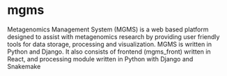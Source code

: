 # mgms
Metagenomics Management System (MGMS) is a web based platform designed to assist with metagenomics research by providing user friendly tools for data storage, processing and visualization.
MGMS is written in Python and Django. It also consists of frontend (mgms_front) written in React, and processing module written in Python with Django and Snakemake



